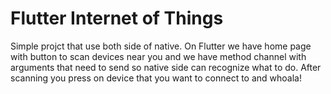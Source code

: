 # Flutter Internet of Things
Simple projct that use both side of native. On Flutter we have home page with button to scan devices near you and we have method channel with arguments that need to send so native side can recognize what to do. 
After scanning you press on device that you want to connect to and whoala!

